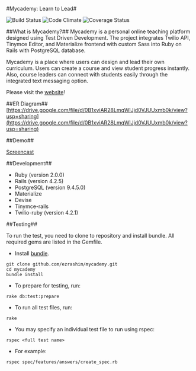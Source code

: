 #Mycademy: Learn to Lead#

![Build Status](https://codeship.com/projects/b2531260-9965-0133-f25f-2e043ba8a616/status?branch=master)
![Code Climate](https://codeclimate.com/github/ezrashim/mycademy.png)
![Coverage Status](https://coveralls.io/repos/ezrashim/mycademy/badge.png)


##What is Mycademy?##
Mycademy is a personal online teaching platform designed using Test Driven Development. The project integrates Twilio API, Tinymce Editor, and Materialize frontend with custom Sass into Ruby on Rails with PostgreSQL database.

Mycademy is a place where users can design and lead their own curriculum. Users can create a course and view student progress instantly. Also, course leaders can connect with students easily through the integrated text messaging option.

Please visit the [website](https://mycademy.herokuapp.com/)!

##ER Diagram##
[https://drive.google.com/file/d/0B1xviAR28LmqWlJjd0VJUUxmb0k/view?usp=sharing](https://drive.google.com/file/d/0B1xviAR28LmqWlJjd0VJUUxmb0k/view?usp=sharing)

##Demo##

[Screencast](https://vimeo.com/156280156)

##Development##
- Ruby (version 2.0.0)
- Rails (version 4.2.5)
- PostgreSQL (version 9.4.5.0)
- Materialize
- Devise
- Tinymce-rails
- Twilio-ruby (version 4.2.1)

##Testing##

To run the test, you need to clone to repository and install bundle. All required gems are listed in the Gemfile.

- Install [bundle](http://bundler.io/).
```
git clone github.com/ezrashim/mycademy.git
cd mycademy
bundle install
```

- To prepare for testing, run:
```
rake db:test:prepare
```

- To run all test files, run:
```
rake
```

- You may specify an individual test file to run using rspec:
```
rspec <full test name>
```

- For example:
```
rspec spec/features/answers/create_spec.rb
```
